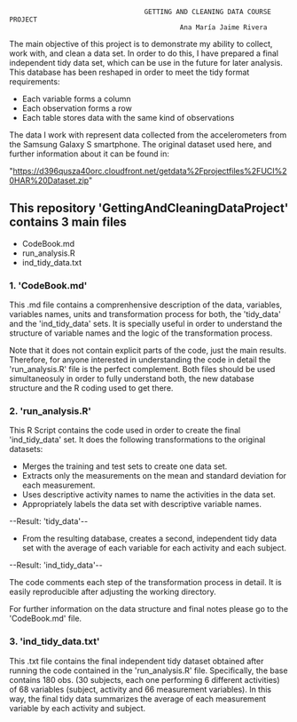                                       GETTING AND CLEANING DATA COURSE PROJECT
                                               Ana María Jaime Rivera

The main objective of this project is to demonstrate my ability to
collect, work with, and clean a data set. In order to do this, I have
prepared a final independent tidy data set, which can be use in the
future for later analysis. This database has been reshaped in order to
meet the tidy format requirements:

-   Each variable forms a column
-   Each observation forms a row
-   Each table stores data with the same kind of observations

The data I work with represent data collected from the accelerometers
from the Samsung Galaxy S smartphone. The original dataset used here,
and further information about it can be found in:

"<https://d396qusza40orc.cloudfront.net/getdata%2Fprojectfiles%2FUCI%20HAR%20Dataset.zip>"

This repository 'GettingAndCleaningDataProject' contains 3 main files
---------------------------------------------------------------------

-   CodeBook.md
-   run\_analysis.R
-   ind\_tidy\_data.txt

### 1. 'CodeBook.md'

This .md file contains a comprenhensive description of the data,
variables, variables names, units and transformation process for both,
the 'tidy\_data' and the 'ind\_tidy\_data' sets. It is specially useful
in order to understand the structure of variable names and the logic of
the transformation process.

Note that it does not contain explicit parts of the code, just the main
results. Therefore, for anyone interested in understanding the code in
detail the 'run\_analysis.R' file is the perfect complement. Both files
should be used simultaneosuly in order to fully understand both, the new
database structure and the R coding used to get there.

### 2. 'run\_analysis.R'

This R Script contains the code used in order to create the final
'ind\_tidy\_data' set. It does the following transformations to the
original datasets:

-   Merges the training and test sets to create one data set.
-   Extracts only the measurements on the mean and standard deviation
    for each measurement.
-   Uses descriptive activity names to name the activities in the
    data set.
-   Appropriately labels the data set with descriptive variable names.

--Result: 'tidy\_data'--

-   From the resulting database, creates a second, independent tidy data
    set with the average of each variable for each activity and
    each subject.

--Result: 'ind\_tidy\_data'--

The code comments each step of the transformation process in detail. It
is easily reproducible after adjusting the working directory.

For further information on the data structure and final notes please go
to the 'CodeBook.md' file.

### 3. 'ind\_tidy\_data.txt'

This .txt file contains the final independent tidy dataset obtained
after running the code contained in the 'run\_analysis.R' file.
Specifically, the base contains 180 obs. (30 subjects, each one
performing 6 different activities) of 68 variables (subject, activity
and 66 measurement variables). In this way, the final tidy data
summarizes the average of each measurement variable by each activity and
subject.
